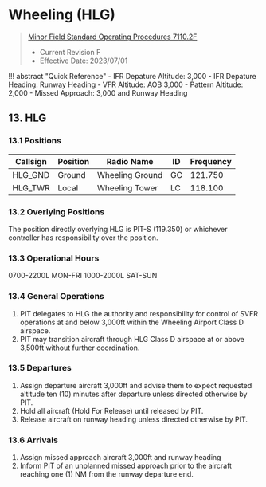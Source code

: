 # Wheeling (HLG)
> [Minor Field Standard Operating Procedures 7110.2F](../../authority-sections/7110.2F-authority.md)
> - Current Revision F
> - Effective Date: 2023/07/01

!!! abstract "Quick Reference"
    - IFR Depature Altitude: 3,000
    - IFR Depature Heading: Runway Heading
    - VFR Altitude: AOB 3,000
    - Pattern Altitude: 2,000
    - Missed Approach: 3,000 and Runway Heading

## 13. HLG

### 13.1 Positions
| Callsign | Position | Radio Name | ID | Frequency |
| -- | -- | -- | -- | -- |
| HLG_GND | Ground | Wheeling Ground | GC | 121.750 |
| HLG_TWR | Local | Wheeling Tower | LC | 118.100 |

### 13.2 Overlying Positions
The position directly overlying HLG is PIT-S (119.350) or whichever controller has responsibility over the position.


### 13.3 Operational Hours
0700-2200L MON-FRI
1000-2000L SAT-SUN


### 13.4 General Operations
1. PIT delegates to HLG the authority and responsibility for control of SVFR operations at and below 3,000ft within the Wheeling Airport Class D airspace.
2. PIT may transition aircraft through HLG Class D airspace at or above 3,500ft without further coordination.


### 13.5 Departures
1. Assign departure aircraft 3,000ft and advise them to expect requested altitude ten (10) minutes after departure unless directed otherwise by PIT.
2. Hold all aircraft (Hold For Release) until released by PIT.
3. Release aircraft on runway heading unless directed otherwise by PIT.



### 13.6 Arrivals
1. Assign missed approach aircraft 3,000ft and runway heading
2. Inform PIT of an unplanned missed approach prior to the aircraft reaching one (1) NM from the runway departure end.

